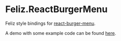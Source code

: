 # Feliz.ReactBurgerMenu

Feliz style bindings for [react-burger-menu](https://www.npmjs.com/package/react-burger-menu).

A demo with some example code can be found [here](https://compositionalit.github.io/Feliz.ReactBurgerMenu/).

